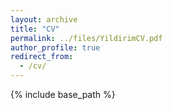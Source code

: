 ```yaml
---
layout: archive
title: "CV"
permalink: ../files/YildirimCV.pdf
author_profile: true
redirect_from:
  - /cv/
---
```


{% include base_path %}
